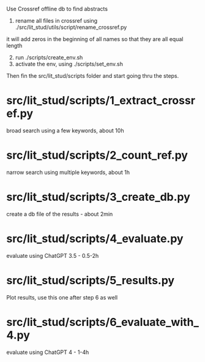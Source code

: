 

Use Crossref offline db to find abstracts

1. rename all files in crossref using ./src/lit_stud/utils/script/rename_crossref.py

it will add zeros in the beginning of all names so that they are all equal length

2. run ./scripts/create_env.sh
3. activate the env, using ./scripts/set_env.sh

Then fin the src/lit_stud/scripts folder and start going thru the steps.


# src/lit_stud/scripts/1_extract_crossref.py
broad search using a few keywords, about 10h

# src/lit_stud/scripts/2_count_ref.py 
narrow search using multiple keywords, about 1h

# src/lit_stud/scripts/3_create_db.py
create a db file of the results -  about 2min

# src/lit_stud/scripts/4_evaluate.py 
evaluate using ChatGPT 3.5 - 0.5-2h

# src/lit_stud/scripts/5_results.py
Plot results, use this one after step 6 as well

# src/lit_stud/scripts/6_evaluate_with_4.py
evaluate using ChatGPT 4 - 1-4h